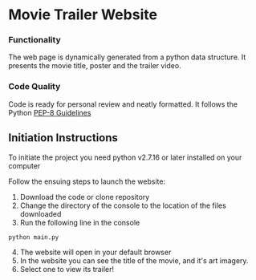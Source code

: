 # Movie Trailer Website

### Functionality
The web page is dynamically generated from a python data structure. It presents the movie title, poster and the trailer video.

### Code Quality
Code is ready for personal review and neatly formatted. It follows the Python [PEP-8 Guidelines](http://pep8online.com/)


## Initiation Instructions

To initiate the project you need python v2.7.16 or later installed on your computer

Follow the ensuing steps to launch the website:
1. Download the code or clone repository
2. Change the directory of the console to the location of the files downloaded
3. Run the following line in the console
```
python main.py
```
4. The website will open in your default browser
5. In the website you can see the title of the movie, and it's art imagery.
6. Select one to view its trailer!
